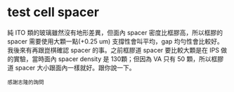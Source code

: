 # test cell spacer
純 ITO 類的玻璃雖然沒有地形差異，但面內 spacer 密度比框膠高，所以框膠的 spacer 需要使用大顆一點(+0.25 um) 支撐性會叫平均，gap 均勻性會比較好。
我後來有再跟崑棋確認 spacer 的事。之前框膠道 spacer 要比較大顆是在 IPS 做的實驗，當時面內 spacer density 是 130顆；但因為 VA 只有 50 顆，所以框膠道 spacer 大小跟面內一樣就好。跟你說一下。
```ad-note
感謝志隆的詢問
```
